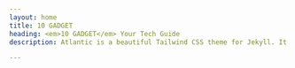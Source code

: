 ```yaml
---
layout: home
title: 10 GADGET
heading: <em>10 GADGET</em> Your Tech Guide
description: Atlantic is a beautiful Tailwind CSS theme for Jekyll. It shows best practices for using Tailwind with Jekyll.

---
```

